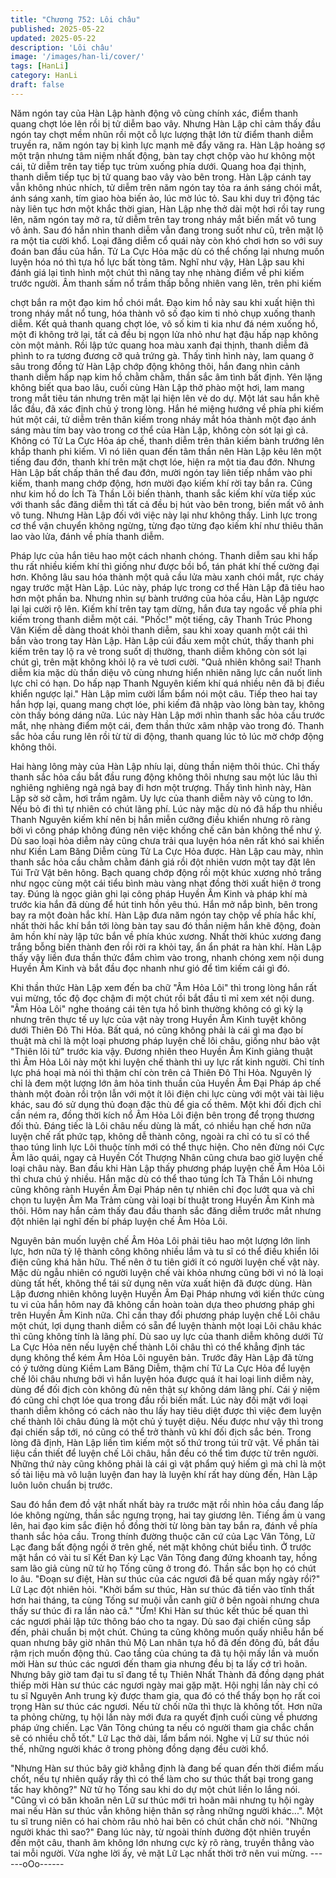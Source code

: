 ```yaml
---
title: "Chương 752: Lôi châu"
published: 2025-05-22
updated: 2025-05-22
description: 'Lôi châu'
image: '/images/han-li/cover/'
tags: [HanLi]
category: HanLi
draft: false
---
```


Năm ngón tay của Hàn Lập hành động vô cùng chính xác, điểm
thanh quang chợt lóe lên rồi bị tử diễm bao vây.
Nhưng Hàn Lập chỉ cảm thấy đầu ngón tay chợt mềm nhũn rồi
một cỗ lực lượng thật lớn từ điểm thanh diễm truyền ra, năm
ngón tay bị kình lực mạnh mẽ đẩy văng ra.
Hàn Lập hoảng sợ một trận nhưng tâm niệm nhất động, bàn tay
chợt chộp vào hư không một cái, tử diễm trên tay tiếp tục trùm
xuống phía dưới.
Quang hoa đại thịnh, thanh diễm tiếp tục bị tử quang bao vây vào
bên trong.
Hàn Lập cánh tay vẫn không nhúc nhích, tử diễm trên năm ngón
tay tỏa ra ánh sáng chói mắt, ánh sáng xanh, tím giao hòa biến
ảo, lúc mờ lúc tỏ.
Sau khi duy trì động tác này liên tục hơn một khắc thời gian, Hàn
Lập nhẹ thở dài một hơi rồi tay rung lên, năm ngón tay mở ra, tử
diễm trên tay trong nháy mắt biến mất vô tung vô ảnh.
Sau đó hắn nhìn thanh diễm vẫn đang trong suốt như cũ, trên mặt
lộ ra một tia cười khổ.
Loại đăng diễm cổ quái này còn khó chơi hơn so với suy đoán
ban đầu của hắn. Tử La Cực Hỏa mặc dù có thể chống lại nhưng
muốn luyện hóa nó thì tựa hồ lực bất tòng tâm.
Nghĩ như vậy, Hàn Lập sau khi đánh giá lại tình hình một chút thì
nâng tay nhẹ nhàng điểm về phi kiếm trước người.
Âm thanh sấm nổ trầm thấp bỗng nhiên vang lên, trên phi kiếm

chợt bắn ra một đạo kim hồ chói mắt.
Đạo kim hồ này sau khi xuất hiện thì trong nháy mắt nổ tung, hóa
thành vô số đạo kim ti nhỏ chụp xuống thanh diễm.
Kết quả thanh quang chợt lóe, vô số kim ti kia như đá ném xuống
hồ, một đi không trở lại, tất cả đều bị ngọn lửa nhỏ như hạt đậu
hấp nạp không còn một mảnh. Rồi lập tức quang hoa màu xanh
đại thịnh, thanh diễm đã phình to ra tương đương cỡ quả trứng
gà.
Thấy tình hình này, lam quang ở sâu trong đồng tử Hàn Lập chớp
động không thôi, hắn đang nhìn cảnh thanh diễm hấp nạp kim hồ
chằm chằm, thần sắc âm tình bất định.
Yên lặng không biết qua bao lâu, cuối cùng Hàn Lập thở phào
một hơi, lam mang trong mắt tiêu tán nhưng trên mặt lại hiện lên
vẻ do dự.
Một lát sau hắn khẽ lắc đầu, đã xác định chủ ý trong lòng. Hắn hé
miệng hướng về phía phi kiếm hút một cái, tử diễm trên thân kiếm
trong nháy mắt hóa thành một đạo ánh sáng màu tím bay vào
trong cơ thể của Hàn Lập, không còn sót lại gì cả.
Không có Tử La Cực Hỏa áp chế, thanh diễm trên thân kiếm bành
trướng lên khắp thanh phi kiếm. Vì nó liên quan đến tâm thần nên
Hàn Lập kêu lên một tiếng đau đớn, thanh khí trên mặt chợt lóe,
hiện ra một tia đau đớn.
Nhưng Hàn Lập bất chấp thân thể đau đớn, mười ngón tay liên
tiếp nhắm vào phi kiếm, thanh mang chớp động, hơn mười đạo
kiếm khí rời tay bắn ra.
Cũng như kim hồ do Ích Tà Thần Lôi biến thành, thanh sắc kiếm
khí vừa tiếp xúc với thanh sắc đăng diễm thì tất cả đều bị hút vào
bên trong, biến mất vô ảnh vô tung.
Nhưng Hàn Lập đối với việc này lại như không thấy. Linh lực
trong cơ thể vận chuyển không ngừng, từng đạo từng đạo kiếm
khí như thiêu thân lao vào lửa, đánh về phía thanh diễm.

Pháp lực của hắn tiêu hao một cách nhanh chóng.
Thanh diễm sau khi hấp thu rất nhiều kiếm khí thì giống như được
bồi bổ, tán phát khí thế cường đại hơn.
Không lâu sau hóa thành một quả cầu lửa màu xanh chói mắt,
rực cháy ngay trước mặt Hàn Lập.
Lúc này, pháp lực trong cơ thể Hàn Lập đã tiêu hao hơn một phần
ba.
Nhưng nhìn sự bành trướng của hỏa cầu, Hàn Lập ngược lại lại
cười rộ lên.
Kiếm khí trên tay tạm dừng, hắn đưa tay ngoắc về phía phi kiếm
trong thanh diễm một cái.
"Phốc!" một tiếng, cây Thanh Trúc Phong Vân Kiếm dễ dàng thoát
khỏi thanh diễm, sau khi xoay quanh một cái thì bắn vào trong tay
Hàn Lập.
Hàn Lập cúi đầu xem một chút, thấy thanh phi kiếm trên tay lộ ra
vẻ trong suốt dị thường, thanh diễm không còn sót lại chút gì, trên
mặt không khỏi lộ ra vẻ tươi cười.
"Quả nhiên không sai! Thanh diễm kia mặc dù thần diệu vô cùng
nhưng hiển nhiên năng lực cắn nuốt linh lực chỉ có hạn. Do hấp
nạp Thanh Nguyên kiếm khí quá nhiều nên đã bị điều khiển
ngược lại." Hàn Lập mỉm cười lẩm bẩm nói một câu.
Tiếp theo hai tay hắn hợp lại, quang mang chợt lóe, phi kiếm đã
nhập vào lòng bàn tay, không còn thấy bóng dáng nữa.
Lúc này Hàn Lập mới nhìn thanh sắc hỏa cầu trước mắt, nhẹ
nhàng điểm một cái, đem thần thức xâm nhập vào trong đó.
Thanh sắc hỏa cầu rung lên rồi từ từ di động, thanh quang lúc tỏ
lúc mờ chớp động không thôi.

Hai hàng lông mày của Hàn Lập nhíu lại, dùng thần niệm thôi
thúc.
Chỉ thấy thanh sắc hỏa cầu bắt đầu rung động không thôi nhưng
sau một lúc lâu thì nghiêng nghiêng ngả ngả bay đi hơn một
trượng.
Thấy tình hình này, Hàn Lập sờ sờ cằm, hơi trầm ngâm.
Uy lực của thanh diễm này vô cùng to lớn. Nếu bỏ đi thì tự nhiên
có chút lãng phí. Lúc này mặc dù nó đã hấp thu nhiều Thanh
Nguyên kiếm khí nên bị hắn miễn cưỡng điều khiển nhưng rõ
ràng bởi vì công pháp không đúng nên việc khống chế căn bản
không thể như ý. Dù sao loại hỏa diễm này cũng chưa trải qua
luyện hóa nên rất khó sai khiến như Kiền Lam Băng Diễm cùng
Tử La Cực Hỏa được.
Hàn Lập cau mày, nhìn thanh sắc hỏa cầu chằm chằm đánh giá
rồi đột nhiên vươn một tay đặt lên Túi Trữ Vật bên hông.
Bạch quang chớp động rồi một khúc xương nhỏ trắng như ngọc
cùng một cái tiểu bình màu vàng nhạt đồng thời xuất hiện ở trong
tay.
Đúng là ngọc giản ghi lại công pháp Huyền Âm Kinh và pháp khí
mà trước kia hắn đã dùng để hút tinh hồn yêu thú.
Hắn mở nắp bình, bên trong bay ra một đoàn hắc khí.
Hàn Lập đưa năm ngón tay chộp về phía hắc khí, nhất thời hắc
khí bắn tới lòng bàn tay sau đó thần niệm hắn khẽ động, đoàn âm
hồn khí này lập tức bắn về phía khúc xương.
Nhất thời khúc xương đang trắng bỗng biến thành đen rồi rời ra
khỏi tay, ẩn ẩn phát ra hàn khí.
Hàn Lập thấy vậy liền đưa thần thức đắm chìm vào trong, nhanh
chóng xem nội dung Huyền Âm Kinh và bắt đầu đọc nhanh như
gió để tìm kiếm cái gì đó.

Khi thần thức Hàn Lập xem đến ba chữ "Âm Hỏa Lôi" thì trong
lòng hắn rất vui mừng, tốc độ đọc chậm đi một chút rồi bắt đầu tỉ
mỉ xem xét nội dung.
"Âm Hỏa Lôi" nghe thoáng cái tên tựa hồ bình thường không có
gì kỳ lạ nhưng trên thực tế uy lực của vật này trong Huyền Âm
Kinh tuyệt không dưới Thiên Đô Thi Hỏa.
Bất quá, nó cũng không phải là cái gì ma đạo bí thuật mà chỉ là
một loại phương pháp luyện chế lôi châu, giống như bảo vật
"Thiên lôi tử" trước kia vậy.
Đương nhiên theo Huyền Âm Kinh giảng thuật thì Âm Hỏa Lôi này
một khi luyện chế thành thì uy lực rất kinh người. Chỉ tính lực phá
hoại mà nói thì thậm chí còn trên cả Thiên Đô Thi Hỏa.
Nguyên lý chỉ là đem một lượng lớn âm hỏa tinh thuần của Huyền
Âm Đại Pháp áp chế thành một đoàn rồi trộn lẫn với một ít lôi điện
chi lực cùng với một vài tài liệu khác, sau đó sử dụng thủ đoạn
đặc thù để gia cố thêm.
Một khi đối địch chỉ cần ném ra, đồng thời kích nổ Âm Hỏa Lôi
điện bên trong để trọng thương đối thủ.
Đáng tiếc là Lôi châu nếu dùng là mất, có nhiều hạn chế hơn nữa
luyện chế rất phức tạp, không dễ thành công, ngoài ra chỉ có tu sĩ
có thể thao túng linh lực Lôi thuộc tính mới có thể thực hiện.
Cho nên đừng nói Cực Âm lão quái, ngay cả Huyền Cốt Thượng
Nhân cũng chưa bao giờ luyện chế loại châu này.
Ban đầu khi Hàn Lập thấy phương pháp luyện chế Âm Hỏa Lôi thì
chưa chú ý nhiều. Hắn mặc dù có thể thao túng Ích Tà Thần Lôi
nhưng cũng không rành Huyền Âm Đại Pháp nên tự nhiên chỉ đọc
lướt qua và chỉ chọn tu luyện Âm Ma Trảm cùng vài loại bí thuật
trong Huyền Âm Kinh mà thôi.
Hôm nay hắn cảm thấy đau đầu thanh sắc đăng diễm trước mắt
nhưng đột nhiên lại nghĩ đến bí pháp luyện chế Âm Hỏa Lôi.

Nguyên bản muốn luyện chế Âm Hỏa Lôi phải tiêu hao một lượng
lớn linh lực, hơn nữa tỷ lệ thành công không nhiều lắm và tu sĩ có
thể điều khiển lôi điện cũng khá hãn hữu. Thế nên ở tu tiên giới ít
có người luyện chế vật này. Mặc dù ngẫu nhiên có người luyện
chế vài khỏa nhưng cũng bởi vì nó là loại dùng tất hết, không thể
tái sử dụng nên vừa xuất hiện đã được dùng.
Hàn Lập đương nhiên không luyện Huyền Âm Đại Pháp nhưng
với kiến thức cùng tu vi của hắn hôm nay đã không cần hoàn toàn
dựa theo phương pháp ghi trên Huyền Âm Kinh nữa. Chỉ cần thay
đổi phương pháp luyện chế Lôi châu một chút, lợi dụng thanh
diễm có sẵn để luyện thành một loại Lôi châu khác thì cũng không
tính là lãng phí.
Dù sao uy lực của thanh diễm không dưới Tử La Cực Hỏa nên
nếu luyện chế thành Lôi châu thì có thể khẳng định tác dụng
không thể kém Âm Hỏa Lôi nguyên bản.
Trước đây Hàn Lập đã từng có ý tưởng dùng Kiềm Lam Băng
Diễm, thậm chí Tử La Cực Hỏa để luyện chế lôi châu nhưng bởi
vì hắn luyện hóa được quá ít hai loại linh diễm này, dùng để đối
địch còn không đủ nên thật sự không dám lãng phí. Cái ý niệm đó
cũng chỉ chợt lóe qua trong đầu rồi biến mất.
Lúc này đối mặt với loại thanh diễm không có cách nào thu lấy
hay tiêu diệt được thì việc đem luyện chế thành lôi châu đúng là
một chủ ý tuyệt diệu.
Nếu được như vậy thì trong đại chiến sắp tới, nó cũng có thể trở
thành vũ khí đối địch sắc bén.
Trong lòng đã định, Hàn Lập liền tìm kiếm một số thứ trong túi trữ
vật.
Về phần tài liệu cần thiết để luyện chế Lôi châu, hắn đều có thể
tìm được từ trên người. Những thứ này cũng không phải là cái gì
vật phẩm quý hiếm gì mà chỉ là một số tài liệu mà vô luận luyện
đan hay là luyện khí rất hay dùng đến, Hàn Lập luôn luôn chuẩn
bị trước.

Sau đó hắn đem đồ vật nhất nhất bày ra trước mặt rồi nhìn hỏa
cầu đang lấp lóe không ngừng, thần sắc ngưng trọng, hai tay
giương lên.
Tiếng ầm ù vang lên, hai đạo kim sắc điện hồ đồng thời từ lòng
bàn tay bắn ra, đánh về phía thanh sắc hỏa cầu.
Trong thính đường thuộc căn cứ của Lạc Vân Tông, Lữ Lạc đang
bất động ngồi ở trên ghế, nét mặt không chút biểu tình.
Ở trước mặt hắn có vài tu sĩ Kết Đan kỳ Lạc Vân Tông đang đứng
khoanh tay, hồng sam lão giả cùng nữ tử họ Tống cũng ở trong
đó. Thần sắc bọn họ có chút lo âu.
"Đoạn sư điệt, Hàn sư thúc của các ngươi đã bế quan mấy ngày
rồi?" Lữ Lạc đột nhiên hỏi.
"Khởi bẩm sư thúc, Hàn sư thúc đã tiến vào tĩnh thất hơn hai
tháng, ta cùng Tống sư muội vẫn canh giữ ở bên ngoài nhưng
chưa thấy sư thúc đi ra lần nào cả."
"Ừm! Khi Hàn sư thúc kết thúc bế quan thì các ngươi phải lập tức
thông báo cho ta ngay. Dù sao đại chiến cũng sắp đến, phải
chuẩn bị một chút. Chúng ta cũng không muốn quấy nhiễu hắn bế
quan nhưng bây giờ nhân thủ Mộ Lan nhân tựa hồ đã đến đông
đủ, bắt đầu rậm rịch muốn động thủ. Cao tầng của chúng ta đã tụ
hội mấy lần và muốn mời Hàn sư thúc các ngươi đến tham gia
nhưng đều bị ta lấy cớ trì hoãn. Nhưng bây giờ tam đại tu sĩ đang
tề tụ Thiên Nhất Thành đã đồng dạng phát thiếp mời Hàn sư thúc
các ngươi ngày mai gặp mặt. Hội nghị lần này chỉ có tu sĩ Nguyên
Anh trung kỳ được tham gia, qua đó có thể thấy bọn họ rất coi
trọng Hàn sư thúc các ngươi. Nếu từ chối nữa thì thực là không
tốt. Hơn nữa ta phỏng chừng, tụ hội lần này mới đưa ra quyết định
cuối cùng về phương pháp ứng chiến. Lạc Vân Tông chúng ta
nếu có người tham gia chắc chắn sẽ có nhiều chỗ tốt." Lữ Lạc thở
dài, lẩm bẩm nói.
Nghe vị Lữ sư thúc nói thế, những người khác ở trong phòng
đồng dạng đều cười khổ.

"Nhưng Hàn sư thúc bây giờ khẳng định là đang bế quan đến thời
điểm mấu chốt, nếu tự nhiên quấy rầy thì có thể làm cho sư thúc
thất bại trong gang tấc hay không?" Nữ tử họ Tống sau khi do dự
một chút liền lo lắng nói.
"Cũng vì có băn khoăn nên Lữ sư thúc mới trì hoãn mãi nhưng tụ
hội ngày mai nếu Hàn sư thúc vẫn không hiện thân sợ rằng
những người khác...". Một tu sĩ trung niên có hai chòm râu nhỏ hai
bên có chút chần chờ nói.
"Những người khác thì sao?"
Đang lúc này, từ ngoài thính đường đột nhiên truyền đến một câu,
thanh âm không lớn nhưng cực kỳ rõ ràng, truyền thẳng vào tai
mỗi người.
Vừa nghe lời ấy, vẻ mặt Lữ Lạc nhất thời trở nên vui mừng.
------oOo------
